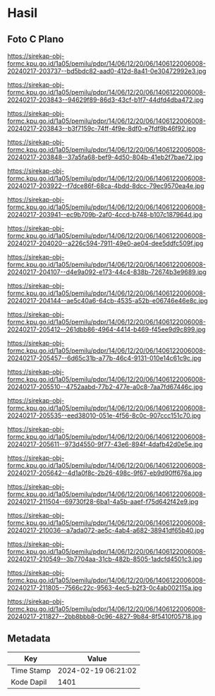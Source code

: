 # Hasil

## Foto C Plano

https://sirekap-obj-formc.kpu.go.id/1a05/pemilu/pdpr/14/06/12/20/06/1406122006008-20240217-203737--bd5bdc82-aad0-412d-8a41-0e30472992e3.jpg

https://sirekap-obj-formc.kpu.go.id/1a05/pemilu/pdpr/14/06/12/20/06/1406122006008-20240217-203843--94629f89-86d3-43cf-b1f7-44dfd4dba472.jpg

https://sirekap-obj-formc.kpu.go.id/1a05/pemilu/pdpr/14/06/12/20/06/1406122006008-20240217-203843--b3f7159c-74ff-4f9e-8df0-e7fdf9b46f92.jpg

https://sirekap-obj-formc.kpu.go.id/1a05/pemilu/pdpr/14/06/12/20/06/1406122006008-20240217-203848--37a5fa68-bef9-4d50-804b-41eb2f7bae72.jpg

https://sirekap-obj-formc.kpu.go.id/1a05/pemilu/pdpr/14/06/12/20/06/1406122006008-20240217-203922--f7dce86f-68ca-4bdd-8dcc-79ec9570ea4e.jpg

https://sirekap-obj-formc.kpu.go.id/1a05/pemilu/pdpr/14/06/12/20/06/1406122006008-20240217-203941--ec9b709b-2af0-4ccd-b748-b107c187964d.jpg

https://sirekap-obj-formc.kpu.go.id/1a05/pemilu/pdpr/14/06/12/20/06/1406122006008-20240217-204020--a226c594-7911-49e0-ae04-dee5ddfc509f.jpg

https://sirekap-obj-formc.kpu.go.id/1a05/pemilu/pdpr/14/06/12/20/06/1406122006008-20240217-204107--d4e9a092-e173-44c4-838b-72674b3e9689.jpg

https://sirekap-obj-formc.kpu.go.id/1a05/pemilu/pdpr/14/06/12/20/06/1406122006008-20240217-204144--ae5c40a6-64cb-4535-a52b-e06746e46e8c.jpg

https://sirekap-obj-formc.kpu.go.id/1a05/pemilu/pdpr/14/06/12/20/06/1406122006008-20240217-205412--261dbb86-4964-4414-b469-f45ee9d9c899.jpg

https://sirekap-obj-formc.kpu.go.id/1a05/pemilu/pdpr/14/06/12/20/06/1406122006008-20240217-205457--6d65c31b-a77b-46c4-9131-010e14c61c9c.jpg

https://sirekap-obj-formc.kpu.go.id/1a05/pemilu/pdpr/14/06/12/20/06/1406122006008-20240217-205510--4752aabd-77b2-477e-a0c8-7aa7fd67446c.jpg

https://sirekap-obj-formc.kpu.go.id/1a05/pemilu/pdpr/14/06/12/20/06/1406122006008-20240217-205535--eed38010-051e-4f56-8c0c-907ccc151c70.jpg

https://sirekap-obj-formc.kpu.go.id/1a05/pemilu/pdpr/14/06/12/20/06/1406122006008-20240217-205611--973d4550-9f77-43e6-894f-4dafb42d0e5e.jpg

https://sirekap-obj-formc.kpu.go.id/1a05/pemilu/pdpr/14/06/12/20/06/1406122006008-20240217-205642--4d1a0f8c-2b26-498c-9f67-eb9d90ff676a.jpg

https://sirekap-obj-formc.kpu.go.id/1a05/pemilu/pdpr/14/06/12/20/06/1406122006008-20240217-211504--69730f28-6ba1-4a5b-aaef-f75d642f42e9.jpg

https://sirekap-obj-formc.kpu.go.id/1a05/pemilu/pdpr/14/06/12/20/06/1406122006008-20240217-210036--a7ada072-ae5c-4ab4-a682-38941df65b40.jpg

https://sirekap-obj-formc.kpu.go.id/1a05/pemilu/pdpr/14/06/12/20/06/1406122006008-20240217-210549--3b7704aa-31cb-482b-8505-1adcfd4501c3.jpg

https://sirekap-obj-formc.kpu.go.id/1a05/pemilu/pdpr/14/06/12/20/06/1406122006008-20240217-211805--7566c22c-9563-4ec5-b2f3-0c4ab002115a.jpg

https://sirekap-obj-formc.kpu.go.id/1a05/pemilu/pdpr/14/06/12/20/06/1406122006008-20240217-211827--2bb8bbb8-0c96-4827-9b84-8f5410f05718.jpg


## Metadata

| Key        | Value               |
| ---------- | ------------------- |
| Time Stamp | 2024-02-19 06:21:02 |
| Kode Dapil | 1401                |



